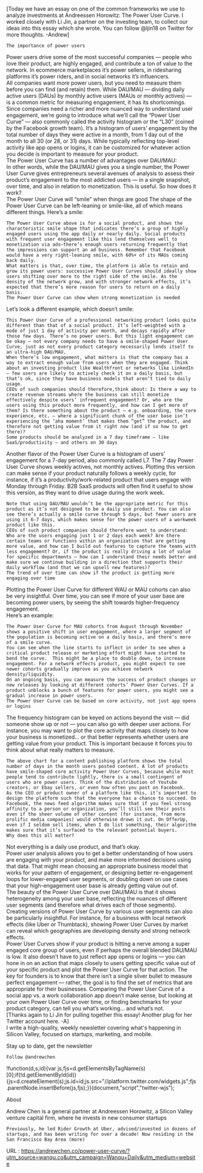   [Today we have an essay on one of the common frameworks we use to analyze investments at Andreessen Horowitz: The Power User Curve. I worked closely with Li Jin, a partner on the investing team, to collect our ideas into this essay which she wrote. You can follow @ljin18 on Twitter for more thoughts. -Andrew]  
      
    The importance of power users
Power users drive some of the most successful companies — people who love their product, are highly engaged, and contribute a ton of value to the network. In ecommerce marketplaces it’s power sellers, in ridesharing platforms it’s power riders, and in social networks it’s influencers.  
    All companies want more power users, but you need to measure them before you can find (and retain) them. While DAU/MAU — dividing daily active users (DAUs) by monthly active users (MAUs or monthly actives) — is a common metric for measuring engagement, it has its shortcomings.  
    Since companies need a richer and more nuanced way to understand user engagement, we’re going to introduce what we’ll call the “Power User Curve” — also commonly called the activity histogram or the “L30” (coined by the Facebook growth team). It’s a histogram of users’ engagement by the total number of days they were active in a month, from 1 day out of the month to all 30 (or 28, or 31) days. While typically reflecting top-level activity like app opens or logins, it can be customized for whatever action you decide is important to measure for your product.  
    The Power User Curve has a number of advantages over DAU/MAU:  
    In other words, while the DAU/MAU gives you a single number, the Power User Curve gives entrepreneurs several avenues of analysis to assess their product’s engagement to the most addicted users — in a single snapshot, over time, and also in relation to monetization. This is useful. So how does it work?  
    The Power User Curve will “smile” when things are good
The shape of the Power User Curve can be left-leaning or smile-like, all of which means different things. Here’s a smile:  
      
    The Power User Curve above is for a social product, and shows the characteristic smile shape that indicates there’s a group of highly engaged users using the app daily or nearly daily. Social products with frequent user engagement like this lend themselves well to monetization via ads—there’s enough users returning frequently that the impressions can support an ad business. Remember that Facebook would have a very right-leaning smile, with 60%+ of its MAUs coming back daily.  
    What matters is that, over time, the platform is able to retain and grow its power users: successive Power User Curves should ideally show users shifting over more to the right side of the smile. As the density of the network grow, and with stronger network effects, it’s expected that there’s more reason for users to return on a daily basis.  
    The Power User Curve can show when strong monetization is needed
Let’s look a different example, which doesn’t smile:  
      
    This Power User Curve of a professional networking product looks quite different than that of a social product. It’s left-weighted with a mode of just 1 day of activity per month, and decays rapidly after those few days. There’s no power users. But this light engagement can be okay — not every company needs to have a smile-shaped Power User Curve, just as not every product category necessarily lends itself to an ultra-high DAU/MAU.  
    When there’s low engagement, what matters is that the company has a way to extract enough value from users when they are engaged. Think about an investing product like Wealthfront or networks like LinkedIn — few users are likely to actively check it on a daily basis, but that’s ok, since they have business models that aren’t tied to daily usage.  
    CEOs of such companies should therefore,think about: Is there a way to create revenue streams where the business can still monetize effectively despite users’ infrequent engagement? Or, who are the users using this product more frequently, and how can I get more of them? Is there something about the product — e.g. onboarding, the core experience, etc. — where a significant chunk of the user base isn’t experiencing the ‘aha moment’ that makes them “get” the product, and therefore not getting value from it right now (and if so how to get there)?  
    Some products should be analyzed in a 7 day timeframe – like SaaS/productivity – and others on 30 days
Another flavor of the Power User Curve is a histogram of users’ engagement for a 7-day period, also commonly called L7. The 7 day Power User Curve shows weekly actives, not monthly actives. Plotting this version can make sense if your product naturally follows a weekly cycle, for instance, if it’s a productivity/work-related product that users engage with Monday through Friday. B2B SaaS products will often find it useful to show this version, as they want to drive usage during the work week.  
      
    Note that using DAU/MAU wouldn’t be the appropriate metric for this product as it’s not designed to be a daily use product. You can also see there’s actually a smile curve through 5 days, but fewer users are using it 6-7 days, which makes sense for the power users of a workweek product like this.  
    CEOs of such product companies should therefore want to understand: Who are the users engaging just 1 or 2 days each week? Are there certain teams or functions within an organization that are getting more value, and how can I build out features to capture the teams with less engagement? Or, if the product is really driving a lot of value for specific departments — how can I understand their needs better and make sure we continue building in a direction that supports their daily workflow (and that we can upsell new features)?  
    The trend of over time can show if the product is getting more engaging over time
Plotting the Power User Curve for different WAU or MAU cohorts can also be very insightful. Over time, you can see if more of your user base are becoming power users, by seeing the shift towards higher-frequency engagement.  
    Here’s an example:  
      
    The Power User Curve for MAU cohorts from August through November shows a positive shift in user engagement, where a larger segment of the population is becoming active on a daily basis, and there’s more of a smile curve.  
    You can see when the line starts to inflect in order to see when a critical product release or marketing effort might have started to bend the curve.  This might be a place to double down, to increase engagement. For a network effects product, you might expect to see newer cohorts gradually improve as you achieve network density/liquidity.  
    On an ongoing basis, you can measure the success of product changes or new releases by looking at different cohorts’ Power User Curves. If a product unblocks a bunch of features for power users, you might see a gradual increase in power users.  
    The Power User Curve can be based on core activity, not just app opens or logins
The frequency histogram can be keyed on actions beyond the visit — did someone show up or not — you can also go with deeper user actions. For instance, you may want to plot the core activity that maps closely to how your business is monetized… or that better represents whether users are getting value from your product. This is important because it forces you to think about what really matters to measure.  
      
    The above chart for a content publishing platform shows the total number of days in the month users posted content. A lot of products have smile-shaped core activity Power User Curves, because while most people tend to contribute lightly, there is a small contingent of users who are power users. Think of the distribution of Youtube creators, or Ebay sellers, or even how often you post on Facebook.  
    As the CEO or product owner of a platform like this, it’s important to design the platform such that the everyone has a chance to succeed. On Facebook, the news feed algorithm makes sure that if you feel strong affinity to a person or organization, you’ll still see their posts even if the sheer volume of other content (for instance, from more prolific media companies) would otherwise drown it out. On OfferUp, even if I seldom sell items, when I do list something, their algorithm makes sure that it’s surfaced to the relevant potential buyers.  
    Why does this all matter?
Not everything is a daily use product, and that’s okay.  
    Power user analysis allows you to get a better understanding of how users are engaging with your product, and make more informed decisions using that data. That might mean choosing an appropriate business model that works for your pattern of engagement, or designing better re-engagement loops for lower-engaged user segments, or doubling down on use cases that your high-engagement user base is already getting value out of.  
    The beauty of the Power User Curve over DAU/MAU is that it shows heterogeneity among your user base, reflecting the nuances of different user segments (and therefore what drives each of those segments). Creating versions of Power User Curve by various user segments can also be particularly insightful. For instance, for a business with local network effects (like Uber or Thumbtack), showing Power User Curves by market can reveal which geographies are developing density and strong network effects.  
    Power User Curves show if your product is hitting a nerve among a super engaged core group of users, even if perhaps the overall blended DAU/MAU is low. It also doesn’t have to just reflect app opens or logins — you can hone in on an action that maps closely to users getting specific value out of your specific product and plot the Power User Curve for that action. The key for founders is to know that there isn’t a single silver bullet to measure perfect engagement — rather, the goal is to find the set of metrics that are appropriate for their businesses. Comparing the Power User Curve of a social app vs. a work collaboration app doesn’t make sense, but looking at your own Power User Curve over time, or finding benchmarks for your product category, can tell you what’s working… and what’s not.  
    [Thanks again to Li Jin for pulling together this essay! Another plug for her Twitter account here. -A]  
    I write a high-quality, weekly newsletter covering what's happening in Silicon Valley, focused on startups, marketing, and mobile.  
    
Stay up to date, get the newsletter

  
    

  
    Follow @andrewchen
!function(d,s,id){var js,fjs=d.getElementsByTagName(s)[0];if(!d.getElementById(id)){js=d.createElement(s);js.id=id;js.src="//platform.twitter.com/widgets.js";fjs.parentNode.insertBefore(js,fjs);}}(document,"script","twitter-wjs");
  
    
About
  
    
Andrew Chen is a general partner at Andreessen Horowitz, a Silicon Valley venture capital firm, where he invests in new consumer startups
  
    Previously, he led Rider Growth at Uber, advised/invested in dozens of startups, and has been writing for over a decade! Now residing in the San Francisco Bay Area (more)

  
    
  URL : https://andrewchen.co/power-user-curve/?utm_source=wanqu.co&utm_campaign=Wanqu+Daily&utm_medium=website